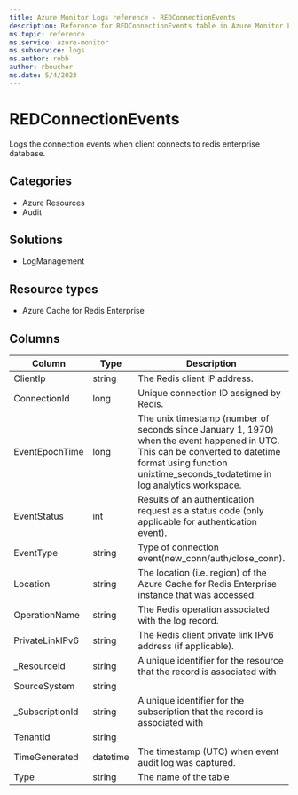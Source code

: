 ```yaml
---
title: Azure Monitor Logs reference - REDConnectionEvents
description: Reference for REDConnectionEvents table in Azure Monitor Logs.
ms.topic: reference
ms.service: azure-monitor
ms.subservice: logs
ms.author: robb
author: rboucher
ms.date: 5/4/2023
---
```


# REDConnectionEvents

 Logs the connection events when client connects to redis enterprise database.

## Categories

- Azure Resources
- Audit
## Solutions

- LogManagement
## Resource types

- Azure Cache for Redis Enterprise




## Columns

| Column | Type | Description |
| --- | --- | --- |
| ClientIp | string | The Redis client IP address. |
| ConnectionId | long | Unique connection ID assigned by Redis. |
| EventEpochTime | long | The unix timestamp (number of seconds since January 1, 1970) when the event happened in UTC. This can be converted to datetime format using function unixtime_seconds_todatetime in log analytics workspace. |
| EventStatus | int | Results of an authentication request as a status code (only applicable for authentication event). |
| EventType | string | Type of connection event(new_conn/auth/close_conn). |
| Location | string | The location (i.e. region) of the Azure Cache for Redis Enterprise instance that was accessed. |
| OperationName | string | The Redis operation associated with the log record. |
| PrivateLinkIPv6 | string | The Redis client private link IPv6 address (if applicable). |
| _ResourceId | string | A unique identifier for the resource that the record is associated with |
| SourceSystem | string |  |
| _SubscriptionId | string | A unique identifier for the subscription that the record is associated with |
| TenantId | string |  |
| TimeGenerated | datetime | The timestamp (UTC) when event audit log was captured. |
| Type | string | The name of the table |
